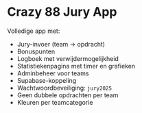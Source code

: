 # Crazy 88 Jury App

Volledige app met:
- Jury-invoer (team -> opdracht)
- Bonuspunten
- Logboek met verwijdermogelijkheid
- Statistiekenpagina met timer en grafieken
- Adminbeheer voor teams
- Supabase-koppeling
- Wachtwoordbeveiliging: `jury2025`
- Geen dubbele opdrachten per team
- Kleuren per teamcategorie